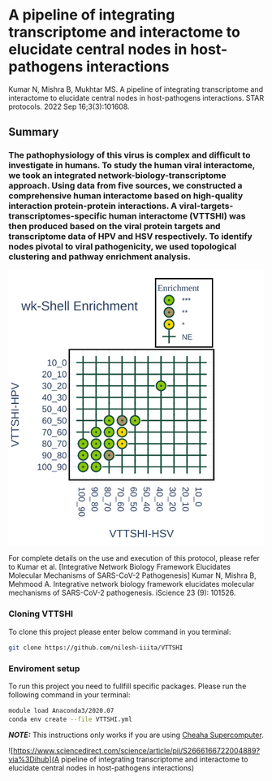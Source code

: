 # A pipeline of integrating transcriptome and interactome to elucidate central nodes in host-pathogens interactions

Kumar N, Mishra B, Mukhtar MS. A pipeline of integrating transcriptome and interactome to elucidate central nodes in host-pathogens interactions. STAR protocols. 2022 Sep 16;3(3):101608.

## Summary

### The pathophysiology of this virus is complex and difficult to investigate in humans. To study the human viral interactome, we took an integrated network-biology-transcriptome approach. Using data from five sources, we constructed a comprehensive human interactome based on high-quality interaction protein-protein interactions. A viral-targets-transcriptomes-specific human interactome (VTTSHI) was then produced based on the viral protein targets and transcriptome data of HPV and HSV respectively. To identify nodes pivotal to viral pathogenicity, we used topological clustering and pathway enrichment analysis.

![](Images/Enrichment_dot.svg)

For complete details on the use and execution of this protocol, please refer to Kumar et al. 
[Integrative Network Biology Framework Elucidates Molecular Mechanisms of SARS-CoV-2 Pathogenesis] Kumar N, Mishra B, Mehmood A. Integrative network biology framework elucidates molecular mechanisms of SARS-CoV-2 pathogenesis. iScience 23 (9): 101526.


### Cloning VTTSHI
To clone this project please enter below command in you terminal:
```bash
git clone https://github.com/nilesh-iiita/VTTSHI
``` 

### Enviroment setup
To run this project you need to fullfill specific packages. Please run the following command in your terminal:
```bash
module load Anaconda3/2020.07
conda env create --file VTTSHI.yml
```
_**NOTE:**_ This instructions only works if you are using [Cheaha Supercomputer](https://www.uab.edu/it/home/research-computing/cheaha).

![https://www.sciencedirect.com/science/article/pii/S2666166722004889?via%3Dihub](A pipeline of integrating transcriptome and interactome to elucidate central nodes in host-pathogens interactions)
